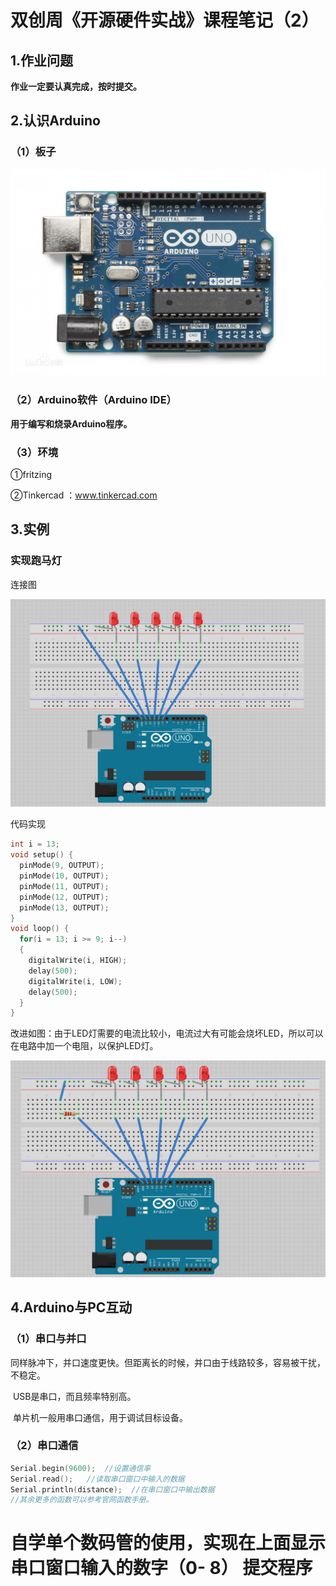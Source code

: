 # 双创周《开源硬件实战》课程笔记（2）

## 1.作业问题

**作业一定要认真完成，按时提交。**

## 2.认识Arduino

### （1）板子

![Arduino板子](Images/Arduino板子.png)

### （2）Arduino软件（Arduino IDE）

**用于编写和烧录Arduino程序。**

### （3）环境

①fritzing

②Tinkercad  ：www.tinkercad.com

## 3.实例

### 实现跑马灯

连接图

![跑马灯接线图](Images/跑马灯接线图.png)

代码实现

```c
int i = 13;
void setup() {
  pinMode(9, OUTPUT);
  pinMode(10, OUTPUT);
  pinMode(11, OUTPUT);
  pinMode(12, OUTPUT);
  pinMode(13, OUTPUT);
}
void loop() {
  for(i = 13; i >= 9; i--)
  {
    digitalWrite(i, HIGH);
    delay(500);
    digitalWrite(i, LOW);
    delay(500);
  }
}
```

改进如图：由于LED灯需要的电流比较小，电流过大有可能会烧坏LED，所以可以在电路中加一个电阻，以保护LED灯。

![跑马灯接线-加电阻改进](Images/跑马灯接线-加电阻改进.png)

## 4.Arduino与PC互动

### （1）串口与并口

​		同样脉冲下，并口速度更快。但距离长的时候，并口由于线路较多，容易被干扰，不稳定。

​		USB是串口，而且频率特别高。

​		单片机一般用串口通信，用于调试目标设备。

### （2）串口通信

```c
Serial.begin(9600);  //设置通信率
Serial.read();   //读取串口窗口中输入的数据
Serial.println(distance);  //在串口窗口中输出数据
//其余更多的函数可以参考官网函数手册。
```

# 自学单个数码管的使用，实现在上面显示串口窗口输入的数字（0- 8）		提交程序



